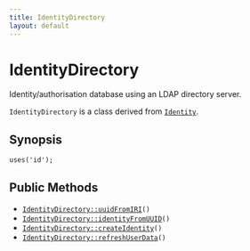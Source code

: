 ```yaml
---
title: IdentityDirectory
layout: default
---
```


# IdentityDirectory

Identity/authorisation database using an LDAP directory server.

<code>IdentityDirectory</code> is a class derived from <code><a href="Identity">Identity</a></code>.

## Synopsis

<pre><code>uses('id');
</code></pre>
## Public Methods

* <code><a href="IdentityDirectory%3A%3AuuidFromIRI">IdentityDirectory::uuidFromIRI</a>()</code>
* <code><a href="IdentityDirectory%3A%3AidentityFromUUID">IdentityDirectory::identityFromUUID</a>()</code>
* <code><a href="IdentityDirectory%3A%3AcreateIdentity">IdentityDirectory::createIdentity</a>()</code>
* <code><a href="IdentityDirectory%3A%3ArefreshUserData">IdentityDirectory::refreshUserData</a>()</code>

